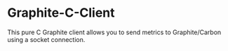 Graphite-C-Client
=================

This pure C Graphite client allows you to send metrics to Graphite/Carbon using a socket connection.
